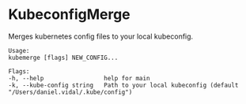 # KubeconfigMerge

Merges kubernetes config files to your local kubeconfig.

```
Usage:
kubemerge [flags] NEW_CONFIG...

Flags:
-h, --help                 help for main
-k, --kube-config string   Path to your local kubeconfig (default "/Users/daniel.vidal/.kube/config")
```